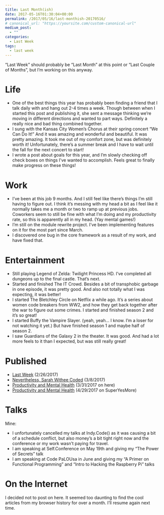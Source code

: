 ```yaml
---
title: Last Month(ish)
date: 2017-05-16T01:30:04+00:00
permalink: /2017/05/16/last-monthish-20170516/
# canonical_url: "https://yoursite.com/custom-canonical-url"
medium_post:
  - ""
categories:
  - Last Week
tags:
  - last week
---
```

<p style="text-align: left;">
  &#8220;Last Week&#8221; should probably be &#8220;Last Month&#8221; at this point or &#8220;Last Couple of Months&#8221;, but I&#8217;m working on this anyway.
</p>

# Life

  * One of the best things this year has probably been finding a friend that I talk daily with and hang out 2-4 times a week. Though between when I started this post and publishing it, she sent a message thinking we&#8217;re moving in different directions and wanted to part ways. Definitely a really nice and bad thing combined together.
  * I sung with the Kansas City Women&#8217;s Chorus at their spring concert &#8220;We Can Do It!&#8221; And it was amazing and wonderful and beautiful. It was pretty amazing. It took me out of my comfort zone, but was definitely worth it! Unfortunately, there&#8217;s a summer break and I have to wait until the fall for the next concert to start!
  * I wrote a post about goals for this year, and I&#8217;m slowly checking off check boxes on things I&#8217;ve wanted to accomplish. Feels great to finally make progress on these things!

# Work

  * I&#8217;ve been at this job 9 months. And I still feel like there&#8217;s things I&#8217;m still having to figure out. I think it&#8217;s messing with my head a bit as I feel like it normally takes me a month or two to ramp up at previous jobs. Coworkers seem to still be fine with what I&#8217;m doing and my productivity rate, so this is apparently all in my head. (Yay mental games!)
  * I&#8217;m still on the module rewrite project. I&#8217;ve been implementing features on it for the most part since March.
  * I discovered one bug in the core framework as a result of my work, and have fixed that.

# Entertainment

  * Still playing Legend of Zelda: Twilight Princess HD. I&#8217;ve completed all dungeons up to the final castle. That&#8217;s next.
  * Started and finished The IT Crowd. Besides a bit of transphobic garbage in one episode, it was pretty good. And also not totally what I was expecting, it was better!
  * I started The Bletchley Circle on Netflix a while ago. It&#8217;s a series about women code breakers from WW2, and how they get back together after the war to figure out some crimes. I started and finished season 2 and it&#8217;s so great!
  * I started Buffy the Vampire Slayer. (yeah, yeah&#8230; I know. I&#8217;m a loser for not watching it yet.) But have finished season 1 and maybe half of season 2.
  * I saw Guardians of the Galaxy 2 in the theater. It was good. And had a lot more feels to it than I expected, but was still really great!

# Published

  * [Last Week](https://dev.to/geekygirlsarah/nevertheless-sarah-withee-coded) (2/26/2017)
  * [Nevertheless, Sarah Withee Coded](https://dev.to/geekygirlsarah/nevertheless-sarah-withee-coded) (3/8/2017)
  * [Productivity and Mental Health](https://geekygirlsarah.com/2017/03/31/productivity-and-mental-health/) (3/31/2017 on here)
  * [Productivity and Mental Health](https://superyesmore.com/productivity-and-mental-health-e935300c30fec2cdf854fa7439d4c20b) (4/29/2017 on SuperYesMore)

# Talks

Mine:

  * I unfortunately cancelled my talks at Indy.Code() as it was causing a bit of a schedule conflict, but also money&#8217;s a bit tight right now and the conference or my work wasn&#8217;t paying for travel.
  * I am speaking at Self.Conference on May 19th and giving my &#8220;The Power of Secrets&#8221; talk
  * I am speaking at Code PaLOUsa in June and giving my &#8220;A Primer on Functional Programming&#8221; and &#8220;Intro to Hacking the Raspberry Pi&#8221; talks

# On the Internet

I decided not to post on here. It seemed too daunting to find the cool articles from my browser history for over a month. I&#8217;ll resume again next time.